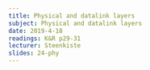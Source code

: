 ```yaml
---
title: Physical and datalink layers
subject: Physical and datalink layers
date: 2019-4-18
readings: K&R p29-31
lecturer: Steenkiste
slides: 24-phy
---
```

